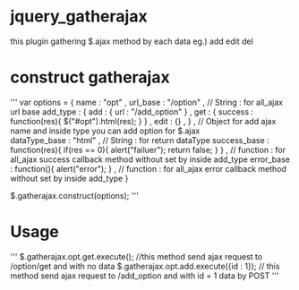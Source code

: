 jquery_gatherajax
=================

this plugin gathering $.ajax method by each data eg.) add edit del

# construct gatherajax
'''
  var options = {
    name          : "opt"                              ,
    url_base      : "/option"                          , // String : for all_ajax url base
    add_type      : {
      add     : {
        url : "/add_option"
      } ,
      get     : {
        success : function(res){
          $("#opt").html(res);
        }
      } ,
      edit    : {} ,
    }                                               , // Object for add ajax name and inside type you can add option for $.ajax                                
    dataType_base     : "html"                      , // String : for return dataType
    success_base      : function(res){
      if(res == 0){
        alert("failuer");
        return false;
      }
    }                        , // function : for all_ajax success callback method without set by inside add_type
    error_base        : function(){
      alert("error");
    }                        , // function : for all_ajax error callback method without set by inside add_type
  }

  $.gatherajax.construct(options);
'''

# Usage
'''
  $.gatherajax.opt.get.execute(); //this method send ajax request to /option/get and with no data
  $.gatherajax.opt.add.execute({id : 1}); // this method send ajax request to /add_option and with id = 1 data by POST
'''
